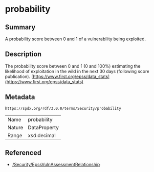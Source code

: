 <!-- Automatically generated by spec-parser v2.3.0 on 2024-07-29T18:25:30.305944+00:00 -->
<!-- SPDX-License-Identifier: Community-Spec-1.0 -->

# probability

## Summary

A probability score between 0 and 1 of a vulnerability being exploited.


## Description

The probability score between 0 and 1 (0 and 100%) estimating the likelihood of exploitation in the wild in the next 30 days (following score publication). [https://www.first.org/epss/data_stats](https://www.first.org/epss/data_stats)


## Metadata

`https://spdx.org/rdf/3.0.0/terms/Security/probability`


| | |
|---|---|
| Name | probability |
| Nature | DataProperty |
| Range | xsd:decimal |




## Referenced

- [/Security/EpssVulnAssessmentRelationship](../../Security/Classes/EpssVulnAssessmentRelationship.md)

